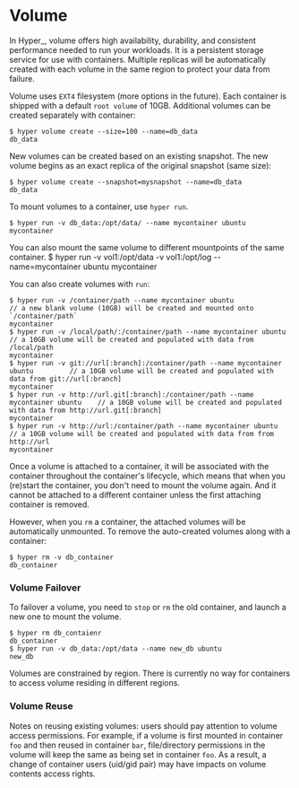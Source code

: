 # Volume

In Hyper\_, volume offers high availability, durability, and consistent performance needed to run your workloads. It is a persistent storage service for use with containers.  Multiple replicas will be automatically created with each volume in the same region to protect your data from failure. 

Volume uses `EXT4` filesystem (more options in the future). Each container is shipped with a default `root volume` of 10GB. Additional volumes can be created separately with container:

    $ hyper volume create --size=100 --name=db_data
    db_data

New volumes can be created based on an existing snapshot. The new volume begins as an exact replica of the original snapshot (same size):

    $ hyper volume create --snapshot=mysnapshot --name=db_data
    db_data

To mount volumes to a container, use `hyper run`. 

    $ hyper run -v db_data:/opt/data/ --name mycontainer ubuntu
    mycontainer
    
You can also mount the same volume to different mountpoints of the same container.
    $ hyper run -v vol1:/opt/data -v vol1:/opt/log --name=mycontainer ubuntu
    mycontainer

You can also create volumes with `run`:

    $ hyper run -v /container/path --name mycontainer ubuntu                           	// a new blank volume (10GB) will be created and mounted onto `/container/path`
    mycontainer
    $ hyper run -v /local/path/:/container/path --name mycontainer ubuntu        		// a 10GB volume will be created and populated with data from /local/path
    mycontainer
    $ hyper run -v git://url[:branch]:/container/path --name mycontainer ubuntu		   	// a 10GB volume will be created and populated with data from git://url[:branch]
    mycontainer                                                           
    $ hyper run -v http://url.git[:branch]:/container/path --name mycontainer ubuntu 	// a 10GB volume will be created and populated with data from http://url.git[:branch]
    mycontainer                                                       
    $ hyper run -v http://url:/container/path --name mycontainer ubuntu    				// a 10GB volume will be created and populated with data from from http://url
    mycontainer
    
Once a volume is attached to a container, it will be associated with the container throughout the container's lifecycle, which means that when you (re)start the container, you don't need to mount the volume again. And it cannot be attached to a different container unless the first attaching container is removed.

However, when you `rm` a container, the attached volumes will be automatically unmounted. To remove the auto-created volumes along with a container:

    $ hyper rm -v db_container
    db_container

### Volume Failover

To failover a volume, you need to `stop` or `rm` the old container, and launch a new one to mount the volume.

    $ hyper rm db_contaienr
    db_container
    $ hyper run -v db_data:/opt/data --name new_db ubuntu
    new_db

Volumes are constrained by region. There is currently no way for containers to access volume residing in different regions.

### Volume Reuse

Notes on reusing existing volumes: users should pay attention to volume access permissions. For example, if a volume is first mounted in container `foo` and then reused in container `bar`, file/directory permissions in the volume will keep the same as being set in container `foo`. As a result, a change of container users (uid/gid pair) may have impacts on volume contents access rights.
